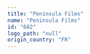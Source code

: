 ```yaml
---
title: "Peninsula Films"
name: "Peninsula Films"
id: "682"
logo_path: "null"
origin_country: "FR"
---
```

